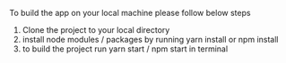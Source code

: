 To build the app on your local machine please follow below steps

1. Clone the project to your local directory
2. install node modules / packages by running yarn install or npm install
3. to build the project run yarn start / npm start in terminal
